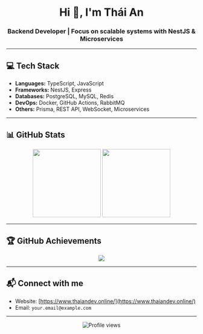 <h1 align="center">Hi 👋, I'm Thái An</h1>
<h3 align="center">Backend Developer | Focus on scalable systems with NestJS & Microservices</h3>

---

## 💻 Tech Stack
- **Languages:** TypeScript, JavaScript  
- **Frameworks:** NestJS, Express  
- **Databases:** PostgreSQL, MySQL, Redis  
- **DevOps:** Docker, GitHub Actions, RabbitMQ  
- **Others:** Prisma, REST API, WebSocket, Microservices  

---

## 📊 GitHub Stats
<p align="center">
  <img src="https://github-readme-stats.vercel.app/api?username=thaiandev05&show_icons=true&theme=tokyonight&count_private=true&include_all_commits=true" height="180"/>
  <img src="https://github-readme-stats.vercel.app/api/top-langs/?username=thaiandev05&layout=compact&theme=tokyonight" height="180"/>
</p>

---

## 🏆 GitHub Achievements
<p align="center">
  <img src="https://github-profile-trophy.vercel.app/?username=thaiandev05&theme=tokyonight&no-frame=true&no-bg=true&margin-w=4&row=1&column=3"/>
</p>


---

## 📬 Connect with me
- Website: [https://www.thaiandev.online/](https://www.thaiandev.online/)  
- Email: `your.email@example.com`

---

<p align="center">
  <img src="https://komarev.com/ghpvc/?username=thaiandev05&color=blue&style=flat" alt="Profile views"/>
</p>
